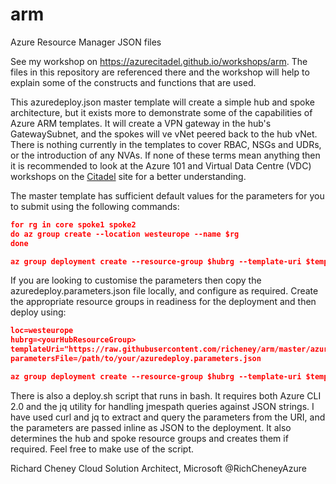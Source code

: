 # arm
Azure Resource Manager JSON files

See my workshop on https://azurecitadel.github.io/workshops/arm.  The files in this repository are referenced there and the workshop will help to explain some of the constructs and functions that are used. 

This azuredeploy.json master template will create a simple hub and spoke architecture, but it exists more to demonstrate some of the capabilities of Azure ARM templates. It will create a VPN gateway in the hub's GatewaySubnet, and the spokes will ve vNet peered back to the hub vNet.  There is nothing currently in the templates to cover RBAC, NSGs and UDRs, or the introduction of any NVAs.  If none of these terms mean anything then it is recommended to look at the Azure 101 and Virtual Data Centre (VDC) workshops on the [Citadel](https://aka.ms/citadel) site for a better understanding.  

The master template has sufficient default values for the parameters for you to submit using the following commands:

```json
for rg in core spoke1 spoke2
do az group create --location westeurope --name $rg
done

az group deployment create --resource-group $hubrg --template-uri $templateUri
```

If you are looking to customise the parameters then copy the azuredeploy.parameters.json file locally, and configure as required. Create the appropriate resource groups in readiness for the deployment and then deploy using:

```json
loc=westeurope
hubrg=<yourHubResourceGroup>
templateUri="https://raw.githubusercontent.com/richeney/arm/master/azuredeploy.json"
parametersFile=/path/to/your/azuredeploy.parameters.json

az group deployment create --resource-group $hubrg --template-uri $templateUri --parameters "@$parametersFile"
```

There is also a deploy.sh script that runs in bash.  It requires both Azure CLI 2.0 and the jq utility for handling jmespath queries against JSON strings. I have used curl and jq to extract and query the parameters from the URI, and the parameters are passed inline as JSON to the deployment. It also determines the hub and spoke resource groups and creates them if required.  Feel free to make use of the script.

Richard Cheney
Cloud Solution Architect, Microsoft
@RichCheneyAzure    

